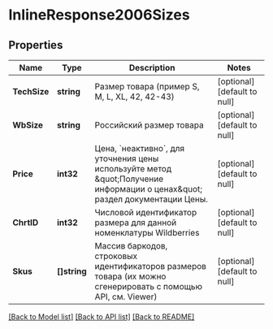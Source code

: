 # InlineResponse2006Sizes

## Properties
Name | Type | Description | Notes
------------ | ------------- | ------------- | -------------
**TechSize** | **string** | Размер товара (пример S, M, L, XL, 42, 42-43) | [optional] [default to null]
**WbSize** | **string** | Российский размер товара | [optional] [default to null]
**Price** | **int32** | Цена, &#x60;неактивно&#x60;, для уточнения цены используйте метод \&quot;Получение информации о ценах\&quot; раздел документации Цены.  | [optional] [default to null]
**ChrtID** | **int32** | Числовой идентификатор размера для данной номенклатуры Wildberries | [optional] [default to null]
**Skus** | **[]string** | Массив баркодов, строковых идентификаторов размеров товара (их можно сгенерировать с помощью API, см. Viewer) | [optional] [default to null]

[[Back to Model list]](../README.md#documentation-for-models) [[Back to API list]](../README.md#documentation-for-api-endpoints) [[Back to README]](../README.md)

